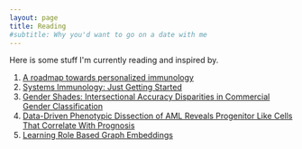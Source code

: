 ```yaml
---
layout: page
title: Reading
#subtitle: Why you'd want to go on a date with me
---
```

Here is some stuff I'm currently reading and inspired by.

1. <a href="https://www.nature.com/articles/s41540-017-0045-9">A roadmap towards personalized immunology</a> 
2. <a href="https://www.nature.com/articles/ni.3768">Systems Immunology: Just Getting Started</a> 
3. <a href="http://proceedings.mlr.press/v81/buolamwini18a/buolamwini18a.pdf">Gender Shades: Intersectional Accuracy Disparities in Commercial Gender Classification</a>
4. <a href="http://www.cell.com/cell/fulltext/S0092-8674(15)00637-6">Data-Driven Phenotypic Dissection of AML Reveals Progenitor Like Cells That Correlate With Prognosis</a> 
5. <a href="https://arxiv.org/pdf/1802.02896.pdf">Learning Role Based Graph Embeddings</a> 
